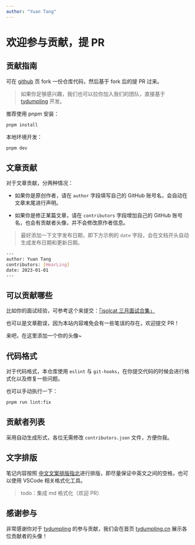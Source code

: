```yaml
---
author: "Yuan Tang"
---
```


# 欢迎参与贡献，提 PR

## 贡献指南

可在 [github](https://github.com/tydumpling/tydumpling) 页 fork 一份仓库代码，然后基于 fork 后的提 PR 过来。

> 如果你足够感兴趣，我们也可以拉你加入我们的团队，直接基于 [tydumpling](https://github.com/tydumpling/tydumpling) 开发。

推荐使用 pnpm 安装：

```bash
pnpm install
```

本地环境开发：

```bash
pnpm dev
```

## 文章贡献

对于文章贡献，分两种情况：

- 如果你是原创作者，请在 `author` 字段填写自己的 GitHub 账号名，会自动在文章末尾进行声明。

- 如果你是修正某篇文章，请在 `contributors` 字段增加自己的 GitHub 账号名，也会有贡献者头像，并不会修改原作者信息。


> 最好添加一下文字发布日期，即下方示例的 `date` 字段，会在文档开头自动生成发布日期和更新日期。

```bash
---
author: Yuan Tang
contributors: [HearLing]
date: 2023-01-01
---
```

## 可以贡献哪些

比如你的面试经验，可参考这个来提交：[「isolcat 三月面试合集」](/interview/isolcat/)

也可以是文章勘误，因为本站内容难免会有一些笔误的存在，欢迎提交 PR！

来吧，在这里添加一个你的头像~

## 代码格式

对于代码格式，本仓库使用 `eslint` 与 `git-hooks`，在你提交代码的时候会进行格式化以及修复一些问题。

也可以手动执行一下：

```bash
pnpm run lint:fix
```

## 贡献者列表

采用自动生成形式，各位无需修改 `contributors.json` 文件，方便你我。

## 文字排版

笔记内容按照 [中文文案排版指北](https://mazhuang.org/wiki/chinese-copywriting-guidelines/)进行排版，即尽量保证中英文之间的空格，也可以使用 VSCode 相关格式化工具。

> todo：集成 md 格式化（欢迎 PR）

## 感谢参与

非常感谢你对于 [tydumpling](https://github.com/tydumpling/tydumpling) 的参与贡献，我们会在首页 [tydumpling.cn](https://tydumpling.cn/) 展示各位贡献者的头像！
